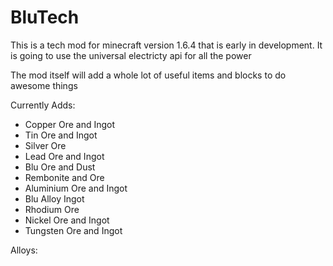 BluTech
=======
This is a tech mod for minecraft version 1.6.4 that is early in development. It is going to use the universal electricty api for all the power

The mod itself will add a whole lot of useful items and blocks to do awesome things

Currently Adds:  
- Copper Ore and Ingot  
- Tin Ore and Ingot  
- Silver Ore  
- Lead Ore and Ingot  
- Blu Ore and Dust  
- Rembonite and Ore  
- Aluminium Ore and Ingot  
- Blu Alloy Ingot  
- Rhodium Ore  
- Nickel Ore and Ingot
- Tungsten Ore and Ingot


Alloys:
